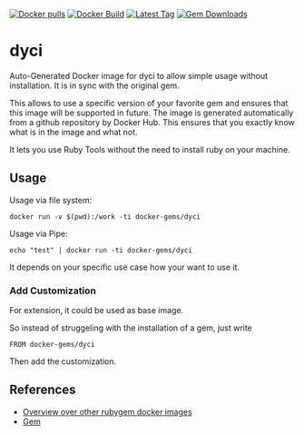 [![Docker pulls](https://img.shields.io/docker/pulls/rubygem/dyci.svg)](https://hub.docker.com/r/rubygem/dyci/)
[![Docker Build](https://img.shields.io/docker/automated/rubygem/dyci.svg)](https://hub.docker.com/r/rubygem/dyci/)
[![Latest Tag](https://img.shields.io/github/tag/docker-rubygem/dyci.svg)](https://hub.docker.com/r/rubygem/dyci/)
[![Gem Downloads](https://img.shields.io/gem/dt/dyci.svg)](https://rubygems.org/gems/dyci/)
# dyci

Auto-Generated Docker image for dyci to allow simple usage without installation.
It is in sync with the original gem.

This allows to use a specific version of your favorite gem and ensures that this image will be supported in future.
The image is generated automatically from a github repository by Docker Hub.
This ensures that you exactly know what is in the image and what not.

It lets you use Ruby Tools without the need to install ruby on your machine.

## Usage

Usage via file system:

`docker run -v $(pwd):/work -ti docker-gems/dyci`

Usage via Pipe:

`echo "test" | docker run -ti docker-gems/dyci`

It depends on your specific use case how your want to use it.

### Add Customization

For extension, it could be used as base image.

So instead of struggeling with the installation of a gem, just write

`FROM docker-gems/dyci`

Then add the customization.

## References

 - [Overview over other rubygem docker images](https://github.com/thinkbot/docker-rubygem)
 - [Gem](https://rubygems.org/gems/dyci/)
